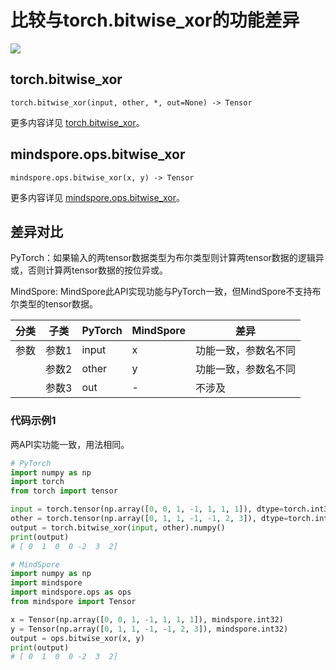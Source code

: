 # 比较与torch.bitwise_xor的功能差异

<a href="https://gitee.com/mindspore/docs/blob/master/docs/mindspore/source_zh_cn/note/api_mapping/pytorch_diff/bitwise_xor.md" target="_blank"><img src="https://mindspore-website.obs.cn-north-4.myhuaweicloud.com/website-images/master/resource/_static/logo_source.png"></a>

## torch.bitwise_xor

```text
torch.bitwise_xor(input, other, *, out=None) -> Tensor
```

更多内容详见 [torch.bitwise_xor](https://pytorch.org/docs/1.8.1/generated/torch.bitwise_xor.html)。

## mindspore.ops.bitwise_xor

```text
mindspore.ops.bitwise_xor(x, y) -> Tensor
```

更多内容详见 [mindspore.ops.bitwise_xor](https://mindspore.cn/docs/zh-CN/master/api_python/ops/mindspore.ops.bitwise_xor.html)。

## 差异对比

PyTorch：如果输入的两tensor数据类型为布尔类型则计算两tensor数据的逻辑异或，否则计算两tensor数据的按位异或。

MindSpore: MindSpore此API实现功能与PyTorch一致，但MindSpore不支持布尔类型的tensor数据。

| 分类 | 子类  | PyTorch | MindSpore | 差异                 |
| ---- | ----- | ------- | --------- | -------------------- |
| 参数 | 参数1 | input   | x         | 功能一致，参数名不同 |
|      | 参数2 | other   | y         | 功能一致，参数名不同 |
|      | 参数3 | out     | -         | 不涉及               |

### 代码示例1

两API实功能一致，用法相同。

```python
# PyTorch
import numpy as np
import torch
from torch import tensor

input = torch.tensor(np.array([0, 0, 1, -1, 1, 1, 1]), dtype=torch.int32)
other = torch.tensor(np.array([0, 1, 1, -1, -1, 2, 3]), dtype=torch.int32)
output = torch.bitwise_xor(input, other).numpy()
print(output)
# [ 0  1  0  0 -2  3  2]

# MindSpore
import numpy as np
import mindspore
import mindspore.ops as ops
from mindspore import Tensor

x = Tensor(np.array([0, 0, 1, -1, 1, 1, 1]), mindspore.int32)
y = Tensor(np.array([0, 1, 1, -1, -1, 2, 3]), mindspore.int32)
output = ops.bitwise_xor(x, y)
print(output)
# [ 0  1  0  0 -2  3  2]
```
